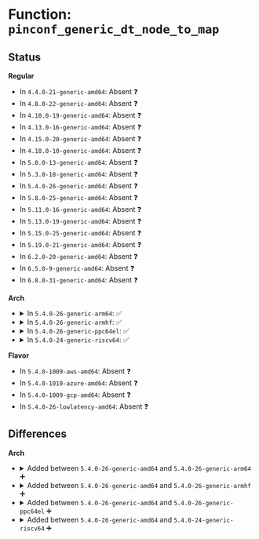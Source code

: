 # Function: <code>pinconf_generic_dt_node_to_map</code>

## Status
<b>Regular</b>
<ul>
<li>
In <code>4.4.0-21-generic-amd64</code>: Absent ❓
</li>
<li>
In <code>4.8.0-22-generic-amd64</code>: Absent ❓
</li>
<li>
In <code>4.10.0-19-generic-amd64</code>: Absent ❓
</li>
<li>
In <code>4.13.0-16-generic-amd64</code>: Absent ❓
</li>
<li>
In <code>4.15.0-20-generic-amd64</code>: Absent ❓
</li>
<li>
In <code>4.18.0-10-generic-amd64</code>: Absent ❓
</li>
<li>
In <code>5.0.0-13-generic-amd64</code>: Absent ❓
</li>
<li>
In <code>5.3.0-18-generic-amd64</code>: Absent ❓
</li>
<li>
In <code>5.4.0-26-generic-amd64</code>: Absent ❓
</li>
<li>
In <code>5.8.0-25-generic-amd64</code>: Absent ❓
</li>
<li>
In <code>5.11.0-16-generic-amd64</code>: Absent ❓
</li>
<li>
In <code>5.13.0-19-generic-amd64</code>: Absent ❓
</li>
<li>
In <code>5.15.0-25-generic-amd64</code>: Absent ❓
</li>
<li>
In <code>5.19.0-21-generic-amd64</code>: Absent ❓
</li>
<li>
In <code>6.2.0-20-generic-amd64</code>: Absent ❓
</li>
<li>
In <code>6.5.0-9-generic-amd64</code>: Absent ❓
</li>
<li>
In <code>6.8.0-31-generic-amd64</code>: Absent ❓
</li>
</ul>
<b>Arch</b>
<ul>
<li>
<details>
<summary>In <code>5.4.0-26-generic-arm64</code>: ✅</summary>

```c
int pinconf_generic_dt_node_to_map(struct pinctrl_dev * pctldev, struct device_node * np_config, struct pinctrl_map * * map, unsigned int * num_maps, enum pinctrl_map_type type)
```

```json
{
  "name": "pinconf_generic_dt_node_to_map",
  "collision_type": "Unique Global",
  "inline_type": "No",
  "funcs": [
    {
      "addr": 18446603336496520008,
      "name": "pinconf_generic_dt_node_to_map",
      "external": true,
      "loc": "drivers/pinctrl/pinconf-generic.c:374",
      "file": "drivers/pinctrl/pinconf-generic.c",
      "inline": "seen, unknown",
      "caller_inline": [],
      "caller_func": [
        "drivers/pinctrl/pinctrl-as3722.c:pinconf_generic_dt_node_to_map_pin",
        "drivers/pinctrl/pinctrl-amd.c:pinconf_generic_dt_node_to_map_group",
        "drivers/pinctrl/pinctrl-bm1880.c:pinconf_generic_dt_node_to_map_all",
        "drivers/pinctrl/meson/pinctrl-meson.c:pinconf_generic_dt_node_to_map_all",
        "drivers/pinctrl/pinctrl-palmas.c:pinconf_generic_dt_node_to_map_pin",
        "drivers/pinctrl/pinctrl-sx150x.c:pinconf_generic_dt_node_to_map_pin",
        "drivers/pinctrl/pinctrl-ocelot.c:pinconf_generic_dt_node_to_map_pin",
        "drivers/pinctrl/actions/pinctrl-owl.c:pinconf_generic_dt_node_to_map_all",
        "drivers/pinctrl/bcm/pinctrl-bcm2835.c:bcm2835_pctl_dt_node_to_map",
        "drivers/pinctrl/bcm/pinctrl-iproc-gpio.c:pinconf_generic_dt_node_to_map_pin",
        "drivers/pinctrl/bcm/pinctrl-ns2-mux.c:pinconf_generic_dt_node_to_map_pin",
        "drivers/pinctrl/mvebu/pinctrl-armada-37xx.c:pinconf_generic_dt_node_to_map_group",
        "drivers/pinctrl/qcom/pinctrl-msm.c:pinconf_generic_dt_node_to_map_group",
        "drivers/pinctrl/mediatek/pinctrl-moore.c:pinconf_generic_dt_node_to_map_all"
      ]
    }
  ],
  "symbols": [
    {
      "addr": 18446603336496520008,
      "name": "pinconf_generic_dt_node_to_map",
      "section": ".text",
      "bind": "STB_GLOBAL",
      "size": 272
    }
  ]
}
```
</details>
</li>
<li>
<details>
<summary>In <code>5.4.0-26-generic-armhf</code>: ✅</summary>

```c
int pinconf_generic_dt_node_to_map(struct pinctrl_dev * pctldev, struct device_node * np_config, struct pinctrl_map * * map, unsigned int * num_maps, enum pinctrl_map_type type)
```

```json
{
  "name": "pinconf_generic_dt_node_to_map",
  "collision_type": "Unique Global",
  "inline_type": "No",
  "funcs": [
    {
      "addr": 3229824708,
      "name": "pinconf_generic_dt_node_to_map",
      "external": true,
      "loc": "drivers/pinctrl/pinconf-generic.c:374",
      "file": "drivers/pinctrl/pinconf-generic.c",
      "inline": "seen, unknown",
      "caller_inline": [],
      "caller_func": [
        "drivers/pinctrl/pinctrl-as3722.c:pinconf_generic_dt_node_to_map_pin",
        "drivers/pinctrl/pinctrl-amd.c:pinconf_generic_dt_node_to_map_group",
        "drivers/pinctrl/meson/pinctrl-meson.c:pinconf_generic_dt_node_to_map_all",
        "drivers/pinctrl/pinctrl-palmas.c:pinconf_generic_dt_node_to_map_pin",
        "drivers/pinctrl/pinctrl-sx150x.c:pinconf_generic_dt_node_to_map_pin",
        "drivers/pinctrl/pinctrl-ocelot.c:pinconf_generic_dt_node_to_map_pin",
        "drivers/pinctrl/actions/pinctrl-owl.c:pinconf_generic_dt_node_to_map_all",
        "drivers/pinctrl/aspeed/pinctrl-aspeed-g6.c:pinconf_generic_dt_node_to_map_all",
        "drivers/pinctrl/nuvoton/pinctrl-npcm7xx.c:npcm7xx_dt_node_to_map",
        "drivers/pinctrl/qcom/pinctrl-msm.c:pinconf_generic_dt_node_to_map_group",
        "drivers/pinctrl/uniphier/pinctrl-uniphier-core.c:pinconf_generic_dt_node_to_map_all",
        "drivers/pinctrl/mediatek/pinctrl-moore.c:pinconf_generic_dt_node_to_map_all",
        "drivers/soc/tegra/pmc.c:pinconf_generic_dt_node_to_map_pin",
        "drivers/rtc/rtc-omap.c:pinconf_generic_dt_node_to_map_pin"
      ]
    }
  ],
  "symbols": [
    {
      "addr": 3229824708,
      "name": "pinconf_generic_dt_node_to_map",
      "section": ".text",
      "bind": "STB_GLOBAL",
      "size": 228
    }
  ]
}
```
</details>
</li>
<li>
<details>
<summary>In <code>5.4.0-26-generic-ppc64el</code>: ✅</summary>

```c
int pinconf_generic_dt_node_to_map(struct pinctrl_dev * pctldev, struct device_node * np_config, struct pinctrl_map * * map, unsigned int * num_maps, enum pinctrl_map_type type)
```

```json
{
  "name": "pinconf_generic_dt_node_to_map",
  "collision_type": "Unique Global",
  "inline_type": "No",
  "funcs": [
    {
      "addr": 13835058055290740304,
      "name": "pinconf_generic_dt_node_to_map",
      "external": true,
      "loc": "drivers/pinctrl/pinconf-generic.c:374",
      "file": "drivers/pinctrl/pinconf-generic.c",
      "inline": "seen, unknown",
      "caller_inline": [],
      "caller_func": [
        "drivers/pinctrl/pinctrl-as3722.c:pinconf_generic_dt_node_to_map_pin",
        "drivers/pinctrl/pinctrl-amd.c:pinconf_generic_dt_node_to_map_group",
        "drivers/pinctrl/pinctrl-palmas.c:pinconf_generic_dt_node_to_map_pin",
        "drivers/pinctrl/pinctrl-sx150x.c:pinconf_generic_dt_node_to_map_pin",
        "drivers/pinctrl/pinctrl-ocelot.c:pinconf_generic_dt_node_to_map_pin"
      ]
    }
  ],
  "symbols": [
    {
      "addr": 13835058055290740304,
      "name": "pinconf_generic_dt_node_to_map",
      "section": ".text",
      "bind": "STB_GLOBAL",
      "size": 352
    }
  ]
}
```
</details>
</li>
<li>
<details>
<summary>In <code>5.4.0-24-generic-riscv64</code>: ✅</summary>

```c
int pinconf_generic_dt_node_to_map(struct pinctrl_dev * pctldev, struct device_node * np_config, struct pinctrl_map * * map, unsigned int * num_maps, enum pinctrl_map_type type)
```

```json
{
  "name": "pinconf_generic_dt_node_to_map",
  "collision_type": "Unique Global",
  "inline_type": "No",
  "funcs": [
    {
      "addr": 18446743936275436044,
      "name": "pinconf_generic_dt_node_to_map",
      "external": true,
      "loc": "drivers/pinctrl/pinconf-generic.c:374",
      "file": "drivers/pinctrl/pinconf-generic.c",
      "inline": "seen, unknown",
      "caller_inline": [],
      "caller_func": [
        "drivers/pinctrl/pinctrl-as3722.c:pinconf_generic_dt_node_to_map_pin",
        "drivers/pinctrl/pinctrl-amd.c:pinconf_generic_dt_node_to_map_group",
        "drivers/pinctrl/pinctrl-palmas.c:pinconf_generic_dt_node_to_map_pin",
        "drivers/pinctrl/pinctrl-sx150x.c:pinconf_generic_dt_node_to_map_pin",
        "drivers/pinctrl/pinctrl-ocelot.c:pinconf_generic_dt_node_to_map_pin"
      ]
    }
  ],
  "symbols": [
    {
      "addr": 18446743936275436044,
      "name": "pinconf_generic_dt_node_to_map",
      "section": ".text",
      "bind": "STB_GLOBAL",
      "size": 182
    }
  ]
}
```
</details>
</li>
</ul>
<b>Flavor</b>
<ul>
<li>
In <code>5.4.0-1009-aws-amd64</code>: Absent ❓
</li>
<li>
In <code>5.4.0-1010-azure-amd64</code>: Absent ❓
</li>
<li>
In <code>5.4.0-1009-gcp-amd64</code>: Absent ❓
</li>
<li>
In <code>5.4.0-26-lowlatency-amd64</code>: Absent ❓
</li>
</ul>

## Differences
<b>Arch</b>
<ul>
<li>
<details>
<summary>Added between <code>5.4.0-26-generic-amd64</code> and <code>5.4.0-26-generic-arm64</code> ➕</summary>

```c
int pinconf_generic_dt_node_to_map(struct pinctrl_dev * pctldev, struct device_node * np_config, struct pinctrl_map * * map, unsigned int * num_maps, enum pinctrl_map_type type)
```
</details>
</li>
<li>
<details>
<summary>Added between <code>5.4.0-26-generic-amd64</code> and <code>5.4.0-26-generic-armhf</code> ➕</summary>

```c
int pinconf_generic_dt_node_to_map(struct pinctrl_dev * pctldev, struct device_node * np_config, struct pinctrl_map * * map, unsigned int * num_maps, enum pinctrl_map_type type)
```
</details>
</li>
<li>
<details>
<summary>Added between <code>5.4.0-26-generic-amd64</code> and <code>5.4.0-26-generic-ppc64el</code> ➕</summary>

```c
int pinconf_generic_dt_node_to_map(struct pinctrl_dev * pctldev, struct device_node * np_config, struct pinctrl_map * * map, unsigned int * num_maps, enum pinctrl_map_type type)
```
</details>
</li>
<li>
<details>
<summary>Added between <code>5.4.0-26-generic-amd64</code> and <code>5.4.0-24-generic-riscv64</code> ➕</summary>

```c
int pinconf_generic_dt_node_to_map(struct pinctrl_dev * pctldev, struct device_node * np_config, struct pinctrl_map * * map, unsigned int * num_maps, enum pinctrl_map_type type)
```
</details>
</li>
</ul>

